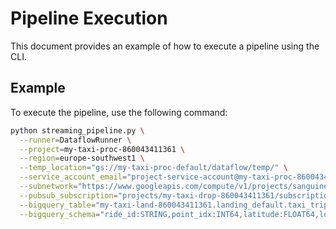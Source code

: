 # Pipeline Execution

This document provides an example of how to execute a pipeline using the CLI.

## Example

To execute the pipeline, use the following command:

```sh
python streaming_pipeline.py \
  --runner=DataflowRunner \
  --project=my-taxi-proc-860043411361 \
  --region=europe-southwest1 \
  --temp_location="gs://my-taxi-proc-default/dataflow/temp/" \
  --service_account_email="project-service-account@my-taxi-proc-860043411361.iam.gserviceaccount.com" \
  --subnetwork="https://www.googleapis.com/compute/v1/projects/sanguine-parsec-453303-j9/regions/europe-southwest1/subnetworks/subnet-processing" \
  --pubsub_subscription="projects/my-taxi-drop-860043411361/subscriptions/dropoff-realtime-subscription" \
  --bigquery_table="my-taxi-land-860043411361.landing_default.taxi_trips" \
  --bigquery_schema="ride_id:STRING,point_idx:INT64,latitude:FLOAT64,longitude:FLOAT64,timestamp:TIMESTAMP,meter_reading:FLOAT64,meter_increment:FLOAT64,ride_status:STRING,passenger_count:INT64"
```